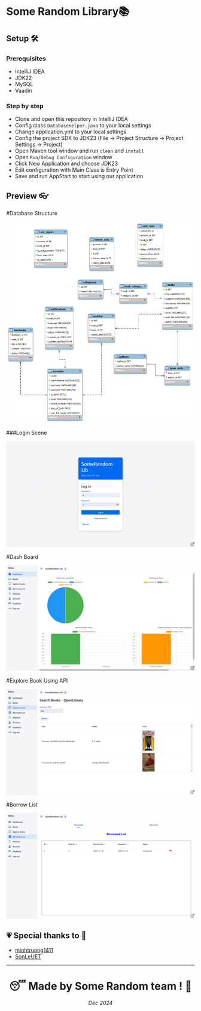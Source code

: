# Some Random Library📚

## Setup 🛠

### Prerequisites

- IntelliJ IDEA
- JDK22
- MySQL
- Vaadin

### Step by step

- Clone and open this repository in IntelliJ IDEA
- Config class `DatabaseHelper.java` to your local settings
- Change  application.yml to your local settings
- Config the project SDK to JDK23 (File -> Project Structure -> Project Settings -> Project)
- Open Maven tool window and run `clean` and `install`
- Open `Run/Debug Configuration` window
- Click New Application and choose JDK23
- Edit configuration with Main Class is Entry Point
- Save and run AppStart to start using our application

## Preview 👓
#Database Structure

<img src="./src/main/resources/images/Lib_DB.png">

###Login Scene

<img src="./src/main/resources/images/img.png">

#Dash Board

<img src="./src/main/resources/images/img_1.png">

#Explore Book Using API

<img src="./src/main/resources/images/img_2.png">

#Borrow List

<img src="./src/main/resources/images/img_3.png">

## 💗 Special thanks to 💖
* [minhtruong1411](https://github.com/minhtruong1411)
* [SonLeUET](https://github.com/SonLeUET)

---
<h1 align="center"> 😴 Made by Some Random team ! 🛌</h1>
<p align="center"><i>Dec 2024</i></p>
